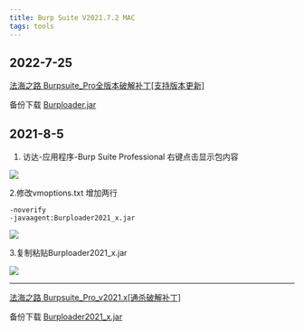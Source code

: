 ```yaml
---
title: Burp Suite V2021.7.2 MAC
tags: tools
---
```


## 2022-7-25

[法海之路 Burpsuite_Pro全版本破解补丁[支持版本更新]](https://www.fahai.org/index.php/archives/6/)

备份下载 [Burploader.jar](https://static.iihack.com/2022/7/25/Burploader.jar)

## 2021-8-5

1. 访达-应用程序-Burp Suite Professional 右键点击显示包内容

![](https://static.iihack.com/2021/8/25/1.png)

2.修改vmoptions.txt 增加两行

```
-noverify
-javaagent:Burploader2021_x.jar
```

![](https://static.iihack.com/2021/8/25/2.png)

3.复制粘贴Burploader2021_x.jar

![](https://static.iihack.com/2021/8/25/3.png)

---

[法海之路 Burpsuite_Pro_v2021.x[通杀破解补丁]](https://www.fahai.org/index.php/archives/101/)

备份下载 [Burploader2021_x.jar](https://static.iihack.com/2021/8/25/Burploader2021_x.jar)
